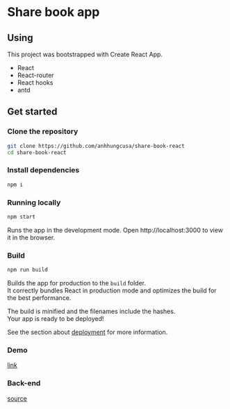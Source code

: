 # Share book app

## Using

This project was bootstrapped with Create React App.

- React
- React-router
- React hooks
- antd

## Get started

### Clone the repository

```bash
git clone https://github.com/anhhungcusa/share-book-react
cd share-book-react
```

### Install dependencies

```bash
npm i
```

### Running locally

```bash
npm start
```

Runs the app in the development mode.
Open http://localhost:3000 to view it in the browser.

### Build

```bash
npm run build
```

Builds the app for production to the `build` folder.<br />
It correctly bundles React in production mode and optimizes the build for the best performance.

The build is minified and the filenames include the hashes.<br />
Your app is ready to be deployed!

See the section about [deployment](https://facebook.github.io/create-react-app/docs/deployment) for more information.

### Demo

[link](https://share-book.web.app)

### Back-end

[source](https://github.com/anhhungcusa/share-book-api)
